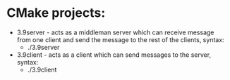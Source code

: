 # CMake projects:

- 3.9server - acts as a middleman server which can receive message from one client and send the message to the rest of the clients, syntax:
  - ./3.9server
- 3.9client - acts as a client which can send messages to the server, syntax:
  - ./3.9client